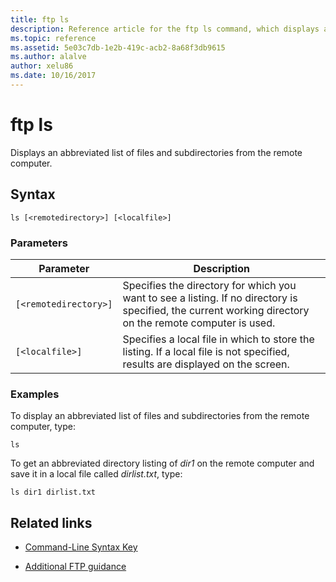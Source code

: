 ```yaml
---
title: ftp ls
description: Reference article for the ftp ls command, which displays an abbreviated list of files and subdirectories from the remote computer.
ms.topic: reference
ms.assetid: 5e03c7db-1e2b-419c-acb2-8a68f3db9615
ms.author: alalve
author: xelu86
ms.date: 10/16/2017
---
```


# ftp ls



Displays an abbreviated list of files and subdirectories from the remote computer.

## Syntax

```
ls [<remotedirectory>] [<localfile>]
```

### Parameters

| Parameter | Description |
| --------- |------------ |
| `[<remotedirectory>]` | Specifies the directory for which you want to see a listing. If no directory is specified, the current working directory on the remote computer is used. |
| `[<localfile>]` | Specifies a local file in which to store the listing. If a local file is not specified, results are displayed on the screen. |

### Examples

To display an abbreviated list of files and subdirectories from the remote computer, type:

```
ls
```

To get an abbreviated directory listing of *dir1* on the remote computer and save it in a local file called *dirlist.txt*, type:

```
ls dir1 dirlist.txt
```

## Related links

- [Command-Line Syntax Key](command-line-syntax-key.md)

- [Additional FTP guidance](/previous-versions/orphan-topics/ws.10/cc756013(v=ws.10))
